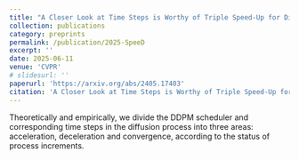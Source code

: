```yaml
---
title: "A Closer Look at Time Steps is Worthy of Triple Speed-Up for Diffusion Model Training"
collection: publications
category: preprints
permalink: /publication/2025-SpeeD
excerpt: ''
date: 2025-06-11
venue: 'CVPR'
# slidesurl: ''
paperurl: 'https://arxiv.org/abs/2405.17403'
citation: 'A Closer Look at Time Steps is Worthy of Triple Speed-Up for Diffusion Model Training. CVPR 2025. K. Wang*,  M. Shi*, Y. Zhou*,Z. Yuan, Y. Shang, X. Peng, H. Zhang, Y. You'
---
```


Theoretically and empirically, we divide the DDPM scheduler and corresponding time steps in the diffusion process into three areas: acceleration, deceleration and convergence, according to the status of process increments.